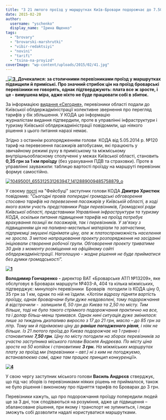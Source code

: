 ```yaml
---
title: "З 21 лютого проїзд у маршрутках Київ-Бровари подорожчає до 7.50 грн"
date: 2015-02-20
author: 
  username: "yschenko"
  display_name: "Ірина Ющенко"
tags: 
  - "brovary"
  - "brovarski-marshrutki"
  - "vibir-redaktsiyi"
  - "novini"
  - "tarifi"
  - "tsina-na-proyizd"
coverImage: "wp-content/uploads/2015/02/41.jpg"
---
```


**_[![3](https://mpz.brovary.org/wp-content/uploads/2015/02/32.jpg)](https://mpz.brovary.org/wp-content/uploads/2015/02/32.jpg)_Дочекалися: за столичними перевізниками проїзд у маршрутках підвищили й приміські. Про значний стрибок цін на проїзд броварські перевізники не говорять, однак підтверджують: плата все ж зросте, і це - вимушена міра, адже ніхто не буде працювати собі в збиток.**

За інформацією [видання «Сегодня»](https://kiev-ukr.segodnya.ua/ktransport/proezd-v-kievskih-marshrutkah-mozhet-podorozhat-na-70-593241.html), перевізники області подали до Київської облдержадміністрації колективне звернення про перегляд тарифів у бік збільшення. У КОДА цю інформацію журналістам видання підтвердили, проте в управлінні інфраструктури і туризму Київської облдержадміністрації повідомили, що ніякого рішення з цього питання наразі немає.

Згідно з останнім розпорядженням голови  КОДА від 5.05.2014 р. №120 тариф на перевезення пасажирів автобусами, які працюють у звичайному режимі руху в приміському та міжміському внутрішньообласному сполученні у межах Київської області, становить **0,35 грн за 1 км проїзду** (без урахування ПДВ та страховки). Проте в управлінні зауважили: таблицю вартості проїзду на маршруті перевізник формує самостійно.

[![10495001_655312531263947_1412889009485758879_o](https://mpz.brovary.org/wp-content/uploads/2015/02/10495001_655312531263947_1412889009485758879_o.jpg)](https://mpz.brovary.org/wp-content/uploads/2015/02/10495001_655312531263947_1412889009485758879_o.jpg)

У своєму [пості](https://www.facebook.com/dmytro.khrystyuk/posts/655312767930590) на "Фейсбуці" заступник голови КОДА **Дмитро Христюк** повідомив: _"Сьогодні провів попереднi громадськi обговорення стосовно тарифів на перевезення пасажирів у Київській області, в ході якого взяли участь представники Ради перевізників, Громадскої ради Киïвськоï областi, представники Управління інфраструктури та туризму КОДА, оскільки питання підвищення тарифів на проїзд потребує врахування позиції як пасажирів, так і перевізників. У зв'язку з підвищенням цін на паливно-мастильні матеріали та запчастини, підприємці змушені піднімати ціну, але ж платоспроможність населення не зросла. З метою напрацювання проекту розпорядження на засіданні ініціювали створення робочої групи. Обговорення проекту триватиме 30 днів з моменту розміщення на офіційному сайті облдержадміністрації. Наголошую - жодне рішення не буде прийматися без думки громадськості"._

**[![1](https://mpz.brovary.org/wp-content/uploads/2015/02/14.jpg)](https://mpz.brovary.org/wp-content/uploads/2015/02/14.jpg)**

**Володимир Гончаренко** **-** директор ВАТ «Броварське АТП №13209», яке обслуговує в Броварах маршрути №403-А, 404 та кілька міжміських, підтверджує: минулоріч перевізники  Броварів  погодили із КОДА ціну 0, 35 грн за 1 км, однак по ній не їздили. _«Хотіли відразу підняти вартість проїзду, однак броварчани були дуже невдоволені, тому подорожчання й відстрочили -  залишили 6, 50 грн до Києва та 2,50 по місту. Тим більше, тоді не було такого стрімкого подорожчання практично на все, та і долар більш-менш тримався. Однак нині ситуація дуже змінилася: лише за тиждень дизпаливо виросло з 17 до 21 грн, масло – до 85 грн за літр. Тому ми й піднімаємо ціну до **раніше погодженого рівня**, і ніяк не більше. Із 21 лютого проїзд до Києва подорожчає на 1 гривню і становитиме **7,50 грн**. Ціну по місту погодили на зборах перевізників за участю заступника міського голови Василя Андрєєва. По місту ціна зросте на 50 копійок і становитиме **3 грн.** На міжміських маршрутах плату за проїзд ми (_перевізники – авт_.) ні з ким не погоджуємо, встановлюємо самі, адже там працює принцип конкуренції»._

**[![4](https://mpz.brovary.org/wp-content/uploads/2015/02/41.jpg)](https://mpz.brovary.org/wp-content/uploads/2015/02/41.jpg)**

У свою чергу заступник міського голови **Василь Андрєєв** стверджує, що під час зборів із перевізниками ніяких рішень не приймалося, також не було рішення і виконкому про підняття тарифів по Броварах до 3 грн.

Перевізники кажуть, що про подорожчання проїзду попередили людей ще за 3 дні, тож сподіваються на розуміння, адже це підвищення – збалансоване рішення, при якому і транспорт не зупиниться, і люди  зможуть собі дозволити надалі користуватися маршрутками.
